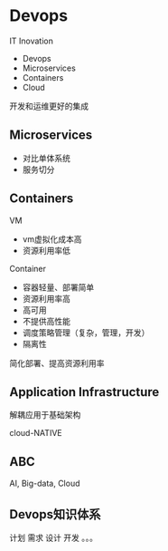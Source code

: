 # Devops

IT Inovation

- Devops
- Microservices
- Containers
- Cloud

开发和运维更好的集成

## Microservices

- 对比单体系统
- 服务切分

## Containers

VM
- vm虚拟化成本高
- 资源利用率低

Container
- 容器轻量、部署简单
- 资源利用率高
- 高可用
- 不提供高性能
- 调度策略管理（复杂，管理，开发）
- 隔离性

简化部署、提高资源利用率

## Application Infrastructure

解耦应用于基础架构

cloud-NATIVE


## ABC

AI, Big-data, Cloud


## Devops知识体系

计划 需求 设计 开发 。。。
